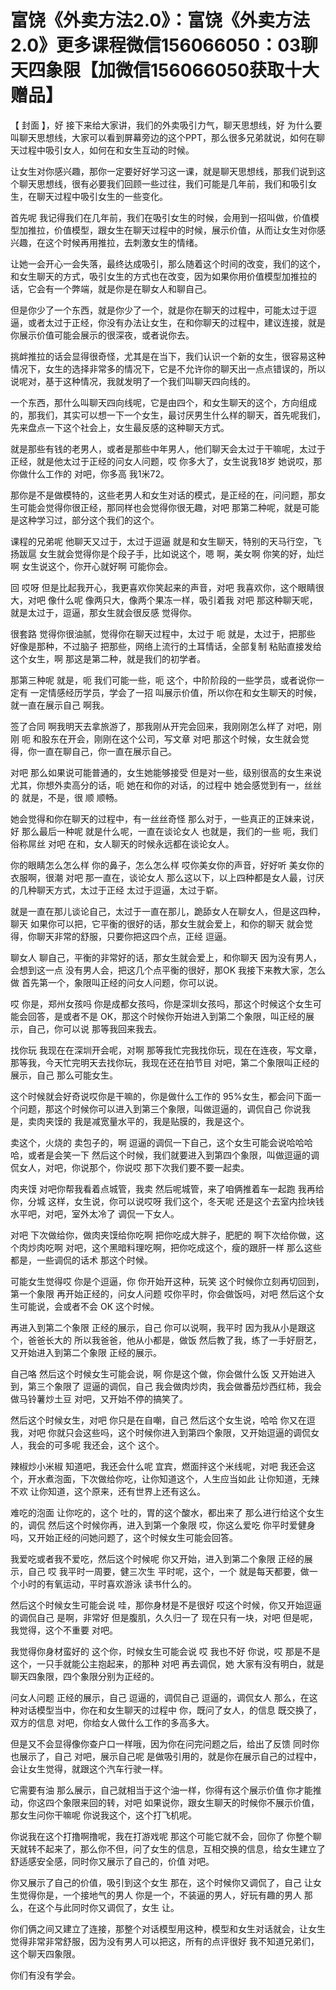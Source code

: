 # 富饶《外卖方法2.0》：富饶《外卖方法2.0》更多课程微信156066050：03聊天四象限【加微信156066050获取十大赠品】

【 封面 】，好 接下来给大家讲，我们的外卖吸引力气，聊天思想线，好 为什么要叫聊天思想线，大家可以看到屏幕旁边的这个PPT，那么很多兄弟就说，如何在聊天过程中吸引女人，如何在和女生互动的时候。

让女生对你感兴趣，那你一定要好好学习这一课，就是聊天思想线，那我们说到这个聊天思想线，很有必要我们回顾一些过往，我们可能是几年前，我们和吸引女生，在聊天过程中吸引女生的一些变化。

首先呢 我记得我们在几年前，我们在吸引女生的时候，会用到一招叫做，价值模型加推拉，价值模型，跟女生在聊天过程中的时候，展示价值，从而让女生对你感兴趣，在这个时候再用推拉，去刺激女生的情绪。

让她一会开心一会失落，最终达成吸引，那么随着这个时间的改变，我们的这个，和女生聊天的方式，吸引女生的方式也在改变，因为如果你用价值模型加推拉的话，它会有一个弊端，就是你是在聊女人和聊自己。

但是你少了一个东西，就是你少了一个，就是你在聊天的过程中，可能太过于逗逼，或者太过于正经，你没有办法让女生，在和你聊天的过程中，建议连接，就是你展示价值可能会展示的很深夜，或者说你去。

挑衅推拉的话会显得很奇怪，尤其是在当下，我们认识一个新的女生，很容易这种情况下，女生的选择非常多的情况下，它是不允许你的聊天出一点点错误的，所以说呢对，基于这种情况，我就发明了一个我们叫聊天四向线的。

一个东西，那什么叫聊天四向线呢，它是由四个，和女生聊天的这个，方向组成的，那我们，其实可以想一下一个女生，最讨厌男生什么样的聊天，首先呢我们，先来盘点一下这个社会上，女生最反感的这种聊天方式。

就是那些有钱的老男人，或者是那些中年男人，他们聊天会太过于干嘛呢，太过于正经，就是他太过于正经的问女人问题，哎 你多大了，女生说我18岁 她说哎，那你做什么工作的 对吧，你多高 我1米72。

那你是不是做模特的，这些老男人和女生对话的模式，是正经的在，问问题，那女生可能会觉得你很正经，那同样也会觉得你很无趣，对吧 那第二种呢，就是可能是这种学习过，部分这个我们的这个。

课程的兄弟呢 他聊天又过于，太过于逗逼 就是和女生聊天，特别的天马行空，飞扬跋扈 女生就会觉得你是个段子手，比如说这个，嗯 啊，美女啊 你笑的好，灿烂啊 女生说这个，你开心就好啊 可能你会。

回 哎呀 但是比起我开心，我更喜欢你笑起来的声音，对吧 我喜欢你，这个眼睛很大，对吧 像什么呢 像两只大，像两个果冻一样，吸引着我 对吧 那这种聊天呢，就是太过于，逗逼，那女生就会很反感 觉得你。

很套路 觉得你很油腻，觉得你在聊天过程中，太过于 呃 就是，太过于，把那些 好像是那种，不过脑子 把那些，网络上流行的土耳情话，全部复制 粘贴直接发给这个女生，啊 那这是第二种，就是我们的初学者。

那第三种呢 就是，呃 我们可能一些，呃 这个，中阶阶段的一些学员，或者说你一定有 一定情感经历学员，学会了一招 叫展示价值，所以你在和女生聊天的时候，就一直在展示自己 啊我。

签了合同 啊我明天去拿旅游了，那我刚从开完会回来，我刚刚怎么样了 对吧，刚刚 呃 和股东在开会，刚刚在这个公司，写文章 对吧 那这个时候，女生就会觉得，你一直在聊自己，你一直在展示自己。

对吧 那么如果说可能普通的，女生她能够接受 但是对一些，级别很高的女生来说 尤其，你想外卖高分的话，呃 她在和你的对话，的过程中 她会感觉到有一，丝丝的 就是，不是，很 顺 顺畅。

她会觉得和你在聊天的过程中，有一丝丝奇怪 那么对于，一些真正的正妹来说，好 那么最后一种呢 就是什么呢，一直在谈论女人 也就是，我们的一些 呃，我们俗称屌丝 对吧 在和，女人聊天的时候永远都在谈论女人。

你的眼睛怎么怎么样 你的鼻子，怎么怎么样 哎你美女你的声音，好好听 美女你的衣服啊，很潮 对吧 那一直在，谈论女人 那么这以下，以上四种都是女人最，讨厌的几种聊天方式，太过于正经 太过于逗逼，太过于崭。

就是一直在那儿谈论自己，太过于一直在那儿，跪舔女人在聊女人，但是这四种，聊天 如果你可以把，它平衡的很好的话，那女生就会爱上，和你的聊天 就会觉得，你聊天非常的舒服，只要你把这四个点，正经 逗逼。

聊女人 聊自己，平衡的非常好的话，那女生就会爱上，和你聊天 因为没有男人，会想到这一点 没有男人会，把这几个点平衡的很好，那OK 我接下来教大家，怎么做 首先第一个，象限叫正经的问女人问题，你可以说。

哎 你是，郑州女孩吗 你是成都女孩吗，你是深圳女孩吗，那这个时候这个女生可能会回答，是或者不是 OK，那这个时候你开始进入到第二个象限，叫正经的展示，自己，你可以说 那等我回来我去。

找你玩 我现在在深圳开会呢，对啊 那等我忙完我找你玩，现在在连夜，写文章，那等我，今天忙完明天去找你玩，我现在还在拍节目 对吧，第二个象限叫正经的展示，自己 那么可能女生。

这个时候就会好奇说哎你是干嘛的，你是做什么工作的 95%女生，都会问下面一个问题，那这个时候你可以进入到第三个象限，叫做逗逼的，调侃自己 你说我是，卖肉夹馍的 我是减宽量水平的，我是贴膜的，我是这个。

卖这个，火烧的 卖包子的，啊 逗逼的调侃一下自己，这个女生可能会说哈哈哈哈，或者是会笑一下 然后这个时候，我们就要进入到第四个象限，叫做逗逼的调侃女人，对吧，你说那个，你说哎 那下次我们要不要一起卖。

肉夹馍 对吧你帮我看着点城管，我卖 然后呢城管，来了咱俩推着车一起跑 我再给你，分城 这样，女生说，你可以说哎呀 我们这个，冬天呢 还是这个去室内捡块钱水平吧，对吧，室外太冷了 调侃一下女人。

对吧 下次做给你，做肉夹馍给你吃啊 把你吃成大胖子，肥肥的 啊下次给你做，这个肉炒肉吃啊 对吧，这个黑暗料理吃啊，把你吃成这个，瘦的跟肝一样 那么这些都是，一些调侃的话术 那这个时候。

可能女生觉得哎 你是个逗逼，你 你开始开这种，玩笑 这个时候你立刻再切回到，第一个象限 再开始正经的，问女人问题 哎你平时，你会做饭吗，对吧 然后这个女生可能说，会或者不会 OK 这个时候。

再进入到第二个象限 正经的展示，自己 你可以说啊，我平时 因为我从小是跟这个，爸爸长大的 所以我爸爸，他从小都是，做饭 然后教了我，练了一手好厨艺，又开始进入到第二个象限 正经的展示。

自己咯 然后这个时候女生可能会说，啊 你是这个做，你会做什么饭 又开始进入到，第三个象限了 逗逼的调侃，自己 我会做肉炒肉，我会做番茄炒西红柿，我会做马铃薯炒土豆 对吧，又开始不停的搞笑了。

然后这个时候女生，对吧 你只是在自嘲，自己 然后这个女生说，哈哈 你又在逗我，对吧 你就只会这些吗，这个时候你进入到第四个象限，又开始逗逼的调侃女人，我会的可多呢 我还会，这个 这个。

辣椒炒小米椒 知道吧，我还会什么呢 宜宾，燃面拌这个米线呢，对吧 我还会这个，开水煮泡面，下次做给你吃，让你知道这个，人生应当如此 让你知道，无辣不欢 让你知道，这个原来，还有世界上还有这么。

难吃的泡面 让你吃的，这个 吐的，胃的这个酸水，都出来了 那么进行给这个女生的，调侃 然后这个时候你再，进入到第一个象限 哎，你这么爱吃 你平时爱健身吗，又开始正经的问她问题了，这个时候女生可能会回答。

我爱吃或者我不爱吃，然后这个时候呢 你又开始，进入到第二个象限 正经的展示，自己 哎 我平时一周要，健三次生 平时呢，这个，一个 就是每天都要，做一个小时的有氧运动，平时喜欢游泳 读书什么的。

然后这个时候女生可能会说 哇，那你身材是不是很好 哎这个时候，你又开始逗逼的调侃自己 是啊，非常好 但是腹肌，久久归一了 现在只有一块，对吧 但是呢，我觉得，这个不重要 对吧。

我觉得你身材蛮好的 这个你，时候女生可能会说 哎 我也不好 你说，哎 那是不是这个，一只手就能公主抱起来，的那种 对吧 再去调侃，她 大家有没有明白，就是聊天四象限，四个象限分别为正经的。

问女人问题 正经的展示，自己 逗逼的，调侃自己 逗逼的，调侃女人 那么，在这种对话模型当中，你在和女生聊天的过程中 你，既问了女人，的信息 既交换了，双方的信息 对吧，你给女人做什么工作的多高多大。

但是又不会显得像你查户口一样哦，因为你在问完问题之后，给出了反馈 同时你也展示了，自己 对吧，展示自己呢 是做吸引用的，就是你在展示自己的过程中，会让女生觉得，就跟这个汽车行驶一样。

它需要有油 那么展示，自己就相当于这个油一样，你得有这个展示价值 你才能推动，你这四个象限来回的转，对吧 如果说你，跟女生聊天的时候你不展示价值，那女生问你干嘛呢 你说我这个，这个打飞机呢。

你说我在这个打撸啊撸呢，我在打游戏呢 那这个可能它就不会，回你了 你整个聊天就转不起来了，那么你不但，问了女生的信息，互相交换的信息，给女生建立了舒适感安全感，同时你又展示了自己的，价值 对吧。

你又展示了自己的价值，吸引到这个女生 那在，这个时候你又调侃了，自己 让女生觉得你是，一个接地气的男人 你是一个，不装逼的男人，好玩有趣的男人 那么，在这个与此同时你又调侃了，女生 让。

你们俩之间又建立了连接，那整个对话模型用这种，模型和女生对话就会，让女生觉得非常非常舒服，因为没有男人可以把这，所有的点评很好 我不知道兄弟们，这个聊天四象限。

你们有没有学会。
